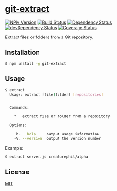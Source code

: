 # [git-extract](https://www.npmjs.com/package/git-extract)
[![NPM Version](https://img.shields.io/npm/v/git-extract.svg)](https://www.npmjs.org/package/git-extract)
[![Build Status](https://travis-ci.org/CreaturePhil/git-extract.svg)](https://travis-ci.org/CreaturePhil/git-extract)
[![Dependency Status](https://david-dm.org/CreaturePhil/git-extract.svg)](https://david-dm.org/CreaturePhil/git-extract) 
[![devDependency Status](https://david-dm.org/CreaturePhil/git-extract/dev-status.svg)](https://david-dm.org/CreaturePhil/git-extract#info=devDependencies)
[![Coverage Status](https://coveralls.io/repos/CreaturePhil/git-extract/badge.svg)](https://coveralls.io/r/CreaturePhil/git-extract)

Extract files or folders from a Git repository.

## Installation

```bash
$ npm install -g git-extract
```

## Usage

```bash
$ extract
  Usage: extract [file|folder] [repositories]


  Commands:

    *   extract file or folder from a repository

  Options:

    -h, --help     output usage information
    -V, --version  output the version number
```

Example:

```bash
$ extract server.js creaturephil/alpha
```

## License

[MIT](LICENSE)


